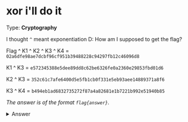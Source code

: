 # xor i'll do it
Type: **Cryptography**

I thought `^` meant exponentiation D:
How am I supposed to get the flag?

Flag ^ K1 ^ K2 ^ K3 ^ K4 = `02a6dfe98ae7dcbf96cf951b39488228c94297fb12c46096d8`

K1 ^ K3 = `e572345388e5dee89dd8c62be6326fe0a2360e29853fbd01d6`

K2 ^ K3 = `352c61c7afe6400d5e5fb1cb0f331e5eb93aee14889371a8f6`

K3 ^ K4 = `b494eb1ad6832735272f87a4a82681e1b7221b992e51940b85`

*The answer is of the format `flag{answer}`.*

<details><summary>Answer</summary>
<code>flag{george_xorwell_1984}</code>
</details>